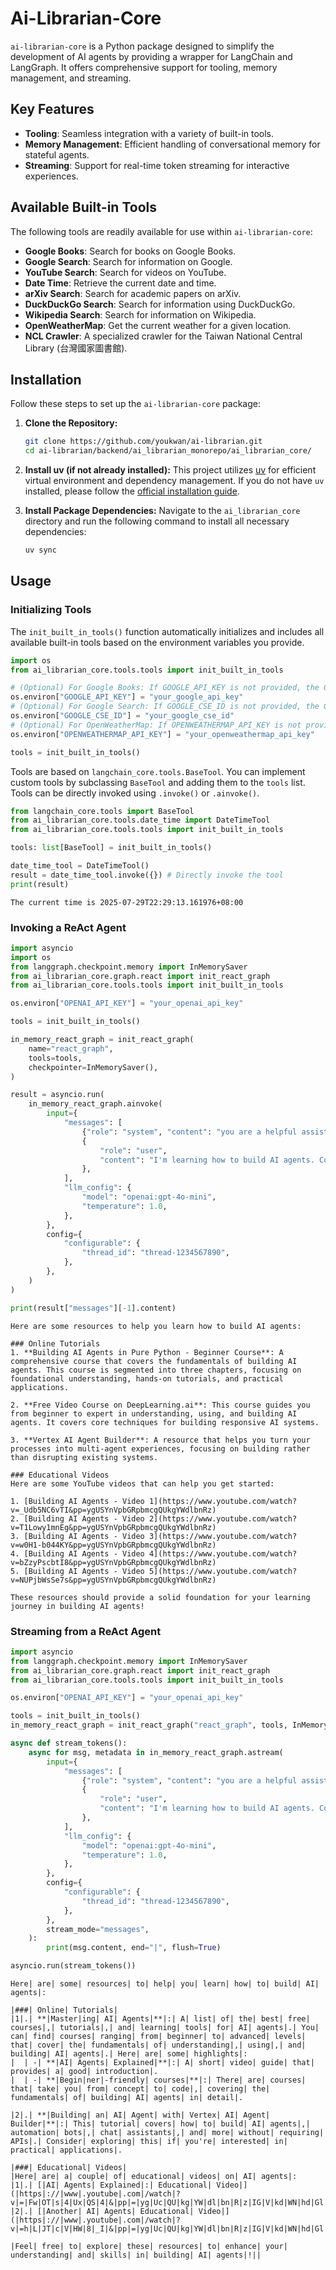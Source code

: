 # Ai-Librarian-Core

`ai-librarian-core` is a Python package designed to simplify the development of AI agents by providing a wrapper for LangChain and LangGraph. It offers comprehensive support for tooling, memory management, and streaming.

## Key Features

*   **Tooling**: Seamless integration with a variety of built-in tools.
*   **Memory Management**: Efficient handling of conversational memory for stateful agents.
*   **Streaming**: Support for real-time token streaming for interactive experiences.

## Available Built-in Tools

The following tools are readily available for use within `ai-librarian-core`:

*   **Google Books**: Search for books on Google Books.
*   **Google Search**: Search for information on Google.
*   **YouTube Search**: Search for videos on YouTube.
*   **Date Time**: Retrieve the current date and time.
*   **arXiv Search**: Search for academic papers on arXiv.
*   **DuckDuckGo Search**: Search for information using DuckDuckGo.
*   **Wikipedia Search**: Search for information on Wikipedia.
*   **OpenWeatherMap**: Get the current weather for a given location.
*   **NCL Crawler**: A specialized crawler for the Taiwan National Central Library (台灣國家圖書館).

## Installation

Follow these steps to set up the `ai-librarian-core` package:

1.  **Clone the Repository:**
    ```bash
    git clone https://github.com/youkwan/ai-librarian.git
    cd ai-librarian/backend/ai_librarian_monorepo/ai_librarian_core/
    ```

2.  **Install uv (if not already installed):**
    This project utilizes [uv](https://github.com/astral-sh/uv) for efficient virtual environment and dependency management. If you do not have `uv` installed, please follow the [official installation guide](https://docs.astral.sh/uv/getting-started/installation/).

3.  **Install Package Dependencies:**
    Navigate to the `ai_librarian_core` directory and run the following command to install all necessary dependencies:
    ```bash
    uv sync
    ```

## Usage

### Initializing Tools

The `init_built_in_tools()` function automatically initializes and includes all available built-in tools based on the environment variables you provide.

```python
import os
from ai_librarian_core.tools.tools import init_built_in_tools

# (Optional) For Google Books: If GOOGLE_API_KEY is not provided, the Google Books tool will not be initialized.
os.environ["GOOGLE_API_KEY"] = "your_google_api_key"
# (Optional) For Google Search: If GOOGLE_CSE_ID is not provided, the Google Search tool will not be initialized.
os.environ["GOOGLE_CSE_ID"] = "your_google_cse_id"
# (Optional) For OpenWeatherMap: If OPENWEATHERMAP_API_KEY is not provided, the OpenWeatherMap tool will not be initialized.
os.environ["OPENWEATHERMAP_API_KEY"] = "your_openweathermap_api_key"

tools = init_built_in_tools()
```

Tools are based on `langchain_core.tools.BaseTool`. You can implement custom tools by subclassing `BaseTool` and adding them to the `tools` list. Tools can be directly invoked using `.invoke()` or `.ainvoke()`.

```python
from langchain_core.tools import BaseTool
from ai_librarian_core.tools.date_time import DateTimeTool
from ai_librarian_core.tools.tools import init_built_in_tools

tools: list[BaseTool] = init_built_in_tools()

date_time_tool = DateTimeTool()
result = date_time_tool.invoke({}) # Directly invoke the tool
print(result)
```

```plaintext
The current time is 2025-07-29T22:29:13.161976+08:00
```

### Invoking a ReAct Agent

```python
import asyncio
import os
from langgraph.checkpoint.memory import InMemorySaver
from ai_librarian_core.graph.react import init_react_graph
from ai_librarian_core.tools.tools import init_built_in_tools

os.environ["OPENAI_API_KEY"] = "your_openai_api_key"

tools = init_built_in_tools()

in_memory_react_graph = init_react_graph(
    name="react_graph",
    tools=tools,
    checkpointer=InMemorySaver(),
)

result = asyncio.run(
    in_memory_react_graph.ainvoke(
        input={
            "messages": [
                {"role": "system", "content": "you are a helpful assistant"},
                {
                    "role": "user",
                    "content": "I'm learning how to build AI agents. Could you help me find online tutorials and some educational videos?",
                },
            ],
            "llm_config": {
                "model": "openai:gpt-4o-mini",
                "temperature": 1.0,
            },
        },
        config={
            "configurable": {
                "thread_id": "thread-1234567890",
            },
        },
    )
)

print(result["messages"][-1].content)
```

```plaintext
Here are some resources to help you learn how to build AI agents:

### Online Tutorials
1. **Building AI Agents in Pure Python - Beginner Course**: A comprehensive course that covers the fundamentals of building AI agents. This course is segmented into three chapters, focusing on foundational understanding, hands-on tutorials, and practical applications.

2. **Free Video Course on DeepLearning.ai**: This course guides you from beginner to expert in understanding, using, and building AI agents. It covers core techniques for building responsive AI systems.

3. **Vertex AI Agent Builder**: A resource that helps you turn your processes into multi-agent experiences, focusing on building rather than disrupting existing systems.

### Educational Videos
Here are some YouTube videos that can help you get started:

1. [Building AI Agents - Video 1](https://www.youtube.com/watch?v=_Udb5NC6vTI&pp=ygUSYnVpbGRpbmcgQUkgYWdlbnRz)
2. [Building AI Agents - Video 2](https://www.youtube.com/watch?v=T1Lowy1mnEg&pp=ygUSYnVpbGRpbmcgQUkgYWdlbnRz)
3. [Building AI Agents - Video 3](https://www.youtube.com/watch?v=w0H1-b044KY&pp=ygUSYnVpbGRpbmcgQUkgYWdlbnRz)
4. [Building AI Agents - Video 4](https://www.youtube.com/watch?v=bZzyPscbtI8&pp=ygUSYnVpbGRpbmcgQUkgYWdlbnRz)
5. [Building AI Agents - Video 5](https://www.youtube.com/watch?v=NUPjbWsSe7s&pp=ygUSYnVpbGRpbmcgQUkgYWdlbnRz)

These resources should provide a solid foundation for your learning journey in building AI agents!
```

### Streaming from a ReAct Agent

```python
import asyncio
from langgraph.checkpoint.memory import InMemorySaver
from ai_librarian_core.graph.react import init_react_graph
from ai_librarian_core.tools.tools import init_built_in_tools

os.environ["OPENAI_API_KEY"] = "your_openai_api_key"

tools = init_built_in_tools()
in_memory_react_graph = init_react_graph("react_graph", tools, InMemorySaver())

async def stream_tokens():
    async for msg, metadata in in_memory_react_graph.astream(
        input={
            "messages": [
                {"role": "system", "content": "you are a helpful assistant"},
                {
                    "role": "user",
                    "content": "I'm learning how to build AI agents. Could you help me find online tutorials and some educational videos?",
                },
            ],
            "llm_config": {
                "model": "openai:gpt-4o-mini",
                "temperature": 1.0,
            },
        },
        config={
            "configurable": {
                "thread_id": "thread-1234567890",
            },
        },
        stream_mode="messages",
    ):
        print(msg.content, end="|", flush=True)

asyncio.run(stream_tokens())
```

```plaintext
Here| are| some| resources| to| help| you| learn| how| to| build| AI| agents|:

|###| Online| Tutorials|
|1|.| **|Master|ing| AI| Agents|**|:| A| list| of| the| best| free| courses|,| tutorials|,| and| learning| tools| for| AI| agents|.| You| can| find| courses| ranging| from| beginner| to| advanced| levels| that| cover| the| fundamentals| of| understanding|,| using|,| and| building| AI| agents|.| Here| are| some| highlights|:
|  | -| **|AI| Agents| Explained|**|:| A| short| video| guide| that| provides| a| good| introduction|.
|  | -| **|Begin|ner|-friendly| courses|**|:| There| are| courses| that| take| you| from| concept| to| code|,| covering| the| fundamentals| of| building| AI| agents| in| detail|.

|2|.| **|Building| an| AI| Agent| with| Vertex| AI| Agent| Builder|**|:| This| tutorial| covers| how| to| build| AI| agents|,| automation| bots|,| chat| assistants|,| and| more| without| requiring| APIs|.| Consider| exploring| this| if| you're| interested| in| practical| applications|.

|###| Educational| Videos|
|Here| are| a| couple| of| educational| videos| on| AI| agents|:
|1|.| [|AI| Agents| Explained|:| Educational| Video|](|https|://|www|.youtube|.com|/watch|?v|=|Fw|OT|s|4|Ux|QS|4|&|pp|=|yg|Uc|QU|kg|YW|dl|bn|R|z|IG|V|kd|WN|hd|Gl|v|bm|Fs|IH|Z|p|Z|GV|vc|w|%|3D|%|3D|)
|2|.| [|Another| AI| Agents| Educational| Video|](|https|://|www|.youtube|.com|/watch|?v|=h|L|JT|c|V|HW|8|_I|&|pp|=|yg|Uc|QU|kg|YW|dl|bn|R|z|IG|V|kd|WN|hd|Gl|v|bm|Fs|IH|Z|p|Z|GV|vc|w|%|3D|%|3D|)

|Feel| free| to| explore| these| resources| to| enhance| your| understanding| and| skills| in| building| AI| agents|!||
```
